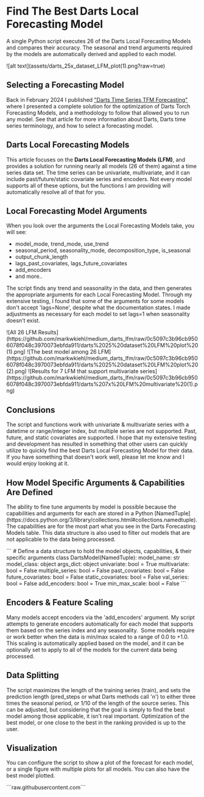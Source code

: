 # Find The Best Darts Local Forecasting Model

<p>A single Python script executes 26 of the Darts Local Forecasting Models and compares their accuracy. The seasonal and trend arguments required by the models are automatically derived and applied to each model.</p>
![alt text](assets/darts_25x_dataset_LFM_plot(1).png?raw=true)


## Selecting a Forecasting Model
Back in February 2024 I published ["Darts Time Series TFM Forecasting"](https://medium.com/@markwkiehl/darts-time-series-tfm-forecasting-8275ccc93a43) where I presented a complete solution for the optimization of Darts Torch Forecasting Models, and a methodology to follow that allowed you to run any model. See that article for more information about Darts, Darts time series terminology, and how to select a forecasting model.

## Darts Local Forecasting Models
<p>This article focuses on the <b>Darts Local Forecasting Models (LFM)</b>, and provides a solution for running nearly all models (26 of them) against a time series data set. The time series can be univariate, multivariate, and it can include past/future/static covariate series and encoders. Not every model supports all of these options, but the functions I am providing will automatically resolve all of that for you.
</p>

## Local Forecasting Model Arguments
<p>When you look over the arguments the Local Forecasting Models take, you will see:</p>
<ul>
<li>model_mode, trend_mode, use_trend</li>
<li>seasonal_period, seasonality_mode, decomposition_type, is_seasonal</li>
<li>output_chunk_length</li>
<li>lags_past_covariates, lags_future_covariates</li>
<li>add_encoders</li>
<li>and more..</li>
</ul>
<p>The script finds any trend and seasonality in the data, and then generates the appropriate arguments for each Local Forecasting Model. Through my extensive testing, I found that some of the arguments for some models don't accept 'lags=None', despite what the documentation states. I made adjustments as necessary for each model to set lags=1 when seasonality doesn't exist.
</p>
![All 26 LFM Results](https://github.com/markwkiehl/medium_darts_lfm/raw/0c5097c3b96cb9506078f048c3970073ebfda911/darts%2025%20dataset%20LFM%20plot%20(1).png)
![The best model among 26 LFM](https://github.com/markwkiehl/medium_darts_lfm/raw/0c5097c3b96cb9506078f048c3970073ebfda911/darts%2025%20dataset%20LFM%20plot%20(2).png)
![Results for 7 LFM that support multivariate series](https://github.com/markwkiehl/medium_darts_lfm/raw/0c5097c3b96cb9506078f048c3970073ebfda911/darts%207x%20LFM%20multivariate%20(1).png)

## Conclusions
<p>The script and functions work with univariate & multivariate series with a datetime or range/integer index, but multiple series are not supported. Past, future, and static covariates are supported. I hope that my extensive testing and development has resulted in something that other users can quickly utilize to quickly find the best Darts Local Forecasting Model for their data. If you have something that doesn't work well, please let me know and I would enjoy looking at it. 
</p>

## How Model Specific Arguments & Capabilities Are Defined
<p>The ability to fine tune arguments by model is possible because the capabilities and arguments for each are stored in a Python [NamedTuple](https://docs.python.org/3/library/collections.html#collections.namedtuple). The capabilities are for the most part what you see in the Darts Forecasting Models table. This data structure is also used to filter out models that are not applicable to the data being processed.</p>
```
# Define a data structure to hold the model objects, capabilities, & their specific arguments
class DartsModel(NamedTuple):
 model_name: str
 model_class: object
 args_dict: object
 univariate: bool = True
 multivariate: bool = False
 multiple_series: bool = False
 past_covariates: bool = False
 future_covariates: bool = False
 static_covariates: bool = False
 val_series: bool = False
 add_encoders: bool = True
 min_max_scale: bool = False
 ```

## Encoders & Feature Scaling
<p>Many models accept encoders via the 'add_encoders' argument. My script attempts to generate encoders automatically for each model that supports them based on the series index and any seasonality. 
Some models require or work better when the data is min/max scaled to a range of 0.0 to +1.0. This scaling is automatically applied based on the model, and it can be optionally set to apply to all of the models for the current data being processed.
</p>

## Data Splitting
<p>The script maximizes the length of the training series (train), and sets the prediction length (pred_steps or what Darts methods call 'n') to either three times the seasonal period, or 1/10 of the length of the source series. This can be adjusted, but considering that the goal is simply to find the best model among those applicable, it isn't real important. Optimization of the best model, or one close to the best in the ranking provided is up to the user.
</p>

## Visualization
<p>You can configure the script to show a plot of the forecast for each model, or a single figure with multiple plots for all models. You can also have the best model plotted.  
</p>
```raw.githubusercontent.com```
